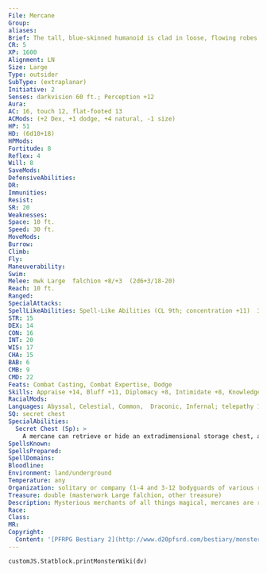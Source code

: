 ```yaml
---
File: Mercane
Group: 
aliases: 
Brief: The tall, blue-skinned humanoid is clad in loose, flowing robes. Its alien face has too many eyes and its hands have too few fingers.
CR: 5
XP: 1600
Alignment: LN
Size: Large
Type: outsider
SubType: (extraplanar)
Initiative: 2
Senses: darkvision 60 ft.; Perception +12
Aura: 
AC: 16, touch 12, flat-footed 13
ACMods: (+2 Dex, +1 dodge, +4 natural, -1 size)
HP: 51
HD: (6d10+18)
HPMods: 
Fortitude: 8
Reflex: 4
Will: 8
SaveMods: 
DefensiveAbilities: 
DR: 
Immunities: 
Resist: 
SR: 20
Weaknesses: 
Space: 10 ft.
Speed: 30 ft.
MoveMods: 
Burrow: 
Climb: 
Fly: 
Maneuverability: 
Swim: 
Melee: mwk Large  falchion +8/+3  (2d6+3/18-20)
Reach: 10 ft.
Ranged: 
SpecialAttacks: 
SpellLikeAbilities: Spell-Like Abilities (CL 9th; concentration +11)  3/day-dimension door, invisibility (self only)  1/day-plane shift (DC 17)
STR: 15
DEX: 14
CON: 16
INT: 20
WIS: 17
CHA: 15
BAB: 6
CMB: 9
CMD: 22
Feats: Combat Casting, Combat Expertise, Dodge
Skills: Appraise +14, Bluff +11, Diplomacy +8, Intimidate +8, Knowledge (arcana) +14, Knowledge (planes) +14, Perception +12, Profession (merchant) +9, Sense Motive +12, Sleight of Hand +11, Spellcraft +14
RacialMods: 
Languages: Abyssal, Celestial, Common,  Draconic, Infernal; telepathy 100 ft.
SQ: secret chest
SpecialAbilities:
  Secret Chest (Sp): >
    A mercane can retrieve or hide an extradimensional storage chest, as the secret chest spell (caster level 5th). The mercane does not need an expensive replica chest to use this ability; any chest will do. It can only use this ability on one chest at a time.
SpellsKnown: 
SpellsPrepared: 
SpellDomains: 
Bloodline: 
Environment: land/underground
Temperature: any
Organization: solitary or company (1-4 and 3-12 bodyguards of various races)
Treasure: double (masterwork Large falchion, other treasure)
Description: Mysterious merchants of all things magical, mercanes are relatively weak and noncombative for creatures of their size. They prefer to bargain and haggle rather than to fight, but because they wander the planes seeking and trading magical goods, they typically travel with an entourage of hired bodyguards. Mercanes are capable of defending themselves, and often carry masterwork Large falchions. Yet these weapons are primarily for show, as mercanes prefer to let their bodyguards deal with violent opponents. If a situation turns ugly, mercanes typically use their magical abilities to flee, abandoning their hirelings if necessary.  Mercanes are known throughout the planes as traders in magical items. Each has a secret chest filled with wares stashed away, ready to be pulled out when it's time to haggle and close a deal (or to bribe a potential obstacle). Mercanes are therefore not easily robbed, and they only surrender the contents of a secret chest when they have no other choice. Mercanes have no interest in mundane goods, no matter how fine or rare.  Only magical objects earn their attention and their coin.  They're known for driving hard, but fair, bargains, and for hiring adventurers from time to time to recover certain goods of interest for a fair price. Although they are not particularly brave, they hold contracts sacrosanct and keep their agreements.  Rumors and legends abound as to the origins of the mercanes and their reasons for seeking out and buying magical items. Their home plane is unknown, and they have wandered between the worlds for as long as any can recall.  Stories claim the mercanes feed on the magic items they acquire, or even need them in order to reproduce.  There are also tales of a war in a far corner of the planes, with the mercanes serving the roles of arms merchants, aggressors, or defenders, depending on who tells the story.  Mercanes are 10 feet tall and weigh 500 pounds.
Race: 
Class: 
MR: 
Copyright:
  Content: '[PFRPG Bestiary 2](http://www.d20pfsrd.com/bestiary/monster-listings/outsiders/mercane)'
---
```

```dataviewjs
customJS.Statblock.printMonsterWiki(dv)
```

